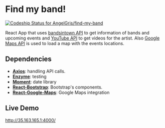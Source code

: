 # Find my band!
[ ![Codeship Status for AngelGris/find-my-band](https://app.codeship.com/projects/511af920-d636-0135-685e-7a9ee7dfa247/status?branch=master)](https://app.codeship.com/projects/263164)

React App that uses [bandsintown API](http://bandsintown.com) to get information of bands and upcoming events and [YouTube API](http://youtube.com) to get videos for the artist.
Also [Google Maps API](http://maps.google.com) is used to load a map with the events locations.
## Dependencies
- **[Axios](https://www.npmjs.com/package/axios)**: handling API calls.
- **[Enzyme](http://airbnb.io/enzyme/)**: testing
- **[Moment](https://www.npmjs.com/package/react-moment)**: date library
- **[React-Bootstrap](https://react-bootstrap.github.io/)**: Bootstrap's components.
- **[React-Google-Maps](https://github.com/tomchentw/react-google-maps)**: Google Maps integration

## Live Demo
http://35.163.165.1:4000/